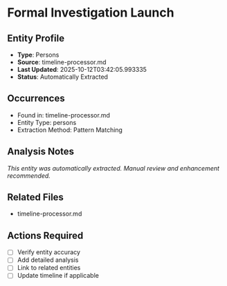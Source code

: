 # Formal Investigation Launch

## Entity Profile
- **Type**: Persons
- **Source**: timeline-processor.md
- **Last Updated**: 2025-10-12T03:42:05.993335
- **Status**: Automatically Extracted

## Occurrences
- Found in: timeline-processor.md
- Entity Type: persons
- Extraction Method: Pattern Matching

## Analysis Notes
*This entity was automatically extracted. Manual review and enhancement recommended.*

## Related Files
- timeline-processor.md

## Actions Required
- [ ] Verify entity accuracy
- [ ] Add detailed analysis
- [ ] Link to related entities
- [ ] Update timeline if applicable
